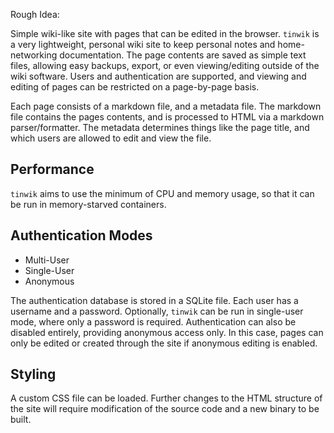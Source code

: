 Rough Idea:

Simple wiki-like site with pages that can be edited in the browser. `tinwik` is a very lightweight, personal wiki site
to keep personal notes and home-networking documentation. The page contents are saved as simple text files, allowing
easy backups, export, or even viewing/editing outside of the wiki software. Users and authentication are supported,
and viewing and editing of pages can be restricted on a page-by-page basis.

Each page consists of a markdown file, and a metadata file. The markdown file contains the pages contents, and is
processed to HTML via a markdown parser/formatter. The metadata determines things like the page title, and which users
are allowed to edit and view the file.

Performance
-----------
`tinwik` aims to use the minimum of CPU and memory usage, so that it can be run in memory-starved containers.

Authentication Modes
-----
- Multi-User
- Single-User
- Anonymous

The authentication database is stored in a SQLite file. Each user has a username and a password. Optionally, `tinwik` 
can be run in single-user mode, where only a password is required. Authentication can also be disabled entirely,
providing anonymous access only. In this case, pages can only be edited or created through the site if anonymous editing
is enabled.

Styling
-------
A custom CSS file can be loaded. Further changes to the HTML structure of the site will require modification of the
source code and a new binary to be built.

